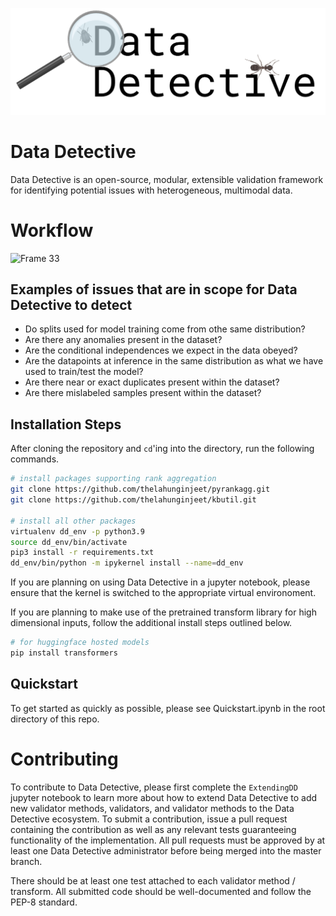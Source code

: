 ![Data Detective logo](DD_im.png)

# Data Detective

Data Detective is an open-source, modular, extensible validation framework for identifying potential issues with heterogeneous, multimodal data.

# Workflow
![Frame 33](https://github.com/gred-ecdi/datadetective/assets/97565124/f6519c9c-87f7-4a02-918a-abb22cb8b826)


## Examples of issues that are in scope for Data Detective to detect
- Do splits used for model training come from othe same distribution?
- Are there any anomalies present in the dataset?
- Are the conditional independences we expect in the data obeyed?
- Are the datapoints at inference in the same distribution as what we have used to train/test the model?
- Are there near or exact duplicates present within the dataset?
- Are there mislabeled samples present within the dataset?

## Installation Steps
After cloning the repository and `cd`'ing into the directory, run the following commands. 

```bash
# install packages supporting rank aggregation
git clone https://github.com/thelahunginjeet/pyrankagg.git
git clone https://github.com/thelahunginjeet/kbutil.git

# install all other packages
virtualenv dd_env -p python3.9 
source dd_env/bin/activate
pip3 install -r requirements.txt
dd_env/bin/python -m ipykernel install --name=dd_env 
```

If you are planning on using Data Detective in a jupyter notebook, please ensure that the kernel is switched to the appropriate virtual environoment.

If you are planning to make use of the pretrained transform library for high dimensional inputs, follow the additional install steps outlined below.

```bash
# for huggingface hosted models
pip install transformers

```

## Quickstart

To get started as quickly as possible, please see Quickstart.ipynb in the root directory of this repo.



# Contributing

To contribute to Data Detective, please first complete the `ExtendingDD` jupyter notebook to learn more about 
how to extend Data Detective to add new validator methods, validators, and validator methods to the Data Detective 
ecosystem. To submit a contribution, issue a pull request containing the contribution as well as any relevant
tests guaranteeing functionality of the implementation. All pull requests must be approved by at least one Data Detective 
administrator before being merged into the master branch. 

There should be at least one test attached to each validator method / transform. All submitted code should be 
well-documented and follow the PEP-8 standard. 
